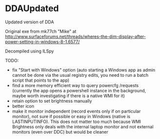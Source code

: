 # DDAUpdated
Updated version of DDA

Original exe from mk77ch "Mike" at http://www.surfaceforums.net/threads/wheres-the-dim-display-after-power-setting-in-windows-8-1.6577/

Decompiled using ILSpy

TODO:
 - fix "Start with Windows" option (auto starting a Windows app as admin cannot be done via the usual registry edits, you need to run a batch script that points to the app)
 - find a more memory efficient way to query powercfg /requests (currently the app opens a powershell instance in the background, maybe worth investigating if there is a native WMI for it)
 - retain option to set brightness manually
 - better icon
 - make it monitor independent (record events only if on particular monitor), not sure if possible or easy in Windows (native is LASTINPUTINFO). This does not matter too much because WMI Brightness only deals with the internal laptop monitor and not external monitors (even over DDC) but would be cleaner